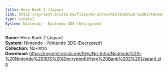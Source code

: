 ```yaml
---
title: Hero Bank 2 (Japan)
link: https://myrient.erista.me/files/No-Intro/Nintendo%20-%20Nintendo%203DS%20(Decrypted)/Hero%20Bank%202%20(Japan).zip
type: single1
System: Nintendo - Nintendo 3DS (Decrypted)
---
```

<b>Game:</b> Hero Bank 2 (Japan)<br>
<b>System:</b> Nintendo - Nintendo 3DS (Decrypted)<br>
<b>Collection:</b> No-Intro<br>
<b>Download:</b> https://myrient.erista.me/files/No-Intro/Nintendo%20-%20Nintendo%203DS%20(Decrypted)/Hero%20Bank%202%20(Japan).zip